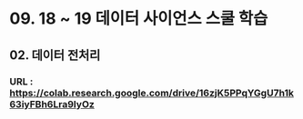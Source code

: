 # 09. 18 ~ 19 데이터 사이언스 스쿨 학습

## 02. 데이터 전처리

### URL : https://colab.research.google.com/drive/16zjK5PPqYGgU7h1k63iyFBh6Lra9IyOz